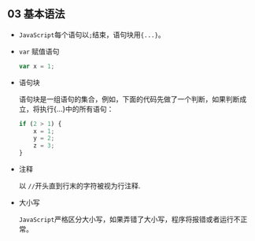 ## 03 基本语法

 - `JavaScript`每个语句以`;`结束，语句块用`{...}`。

 - `var` 赋值语句

    ```javascript
    var x = 1;
    ```

 - 语句块

    语句块是一组语句的集合，例如，下面的代码先做了一个判断，如果判断成立，将执行{...}中的所有语句：   

    ```javascript
    if (2 > 1) {
        x = 1;
        y = 2;
        z = 3;
    }
    ```

 - 注释 

    以 `//`开头直到行末的字符被视为行注释.

 - 大小写

    `JavaScript`严格区分大小写，如果弄错了大小写，程序将报错或者运行不正常。    

